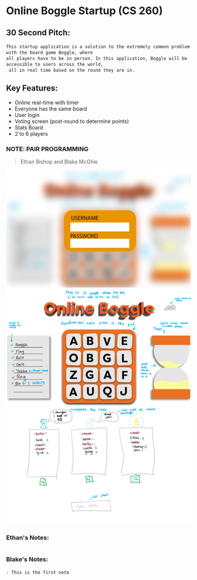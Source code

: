 # Online Boggle Startup (CS 260)
## 30 Second Pitch:
```
This startup application is a solution to the extremely common problem with the board game Boggle, where 
all players have to be in person. In this application, Boggle will be accessible to users across the world,
 all in real time based on the round they are in.
```
## Key Features:
- Online real-time with timer
- Everyone has the same board
- User login
- Voting screen (post-round to determine points)
- Stats Board
- 2 to 6 players

### NOTE: PAIR PROGRAMMING
> Ethan Bishop and Blake McGhie

![Boggle Login page](BoggleLoginPage.jpg)
![Boggle Home page](BoggleHomePage.jpg)
![Boggle Scores page](BoggleScorePage.jpg)

### Ethan's Notes:
```

```
### Blake's Notes:
```
- This is the first note
```